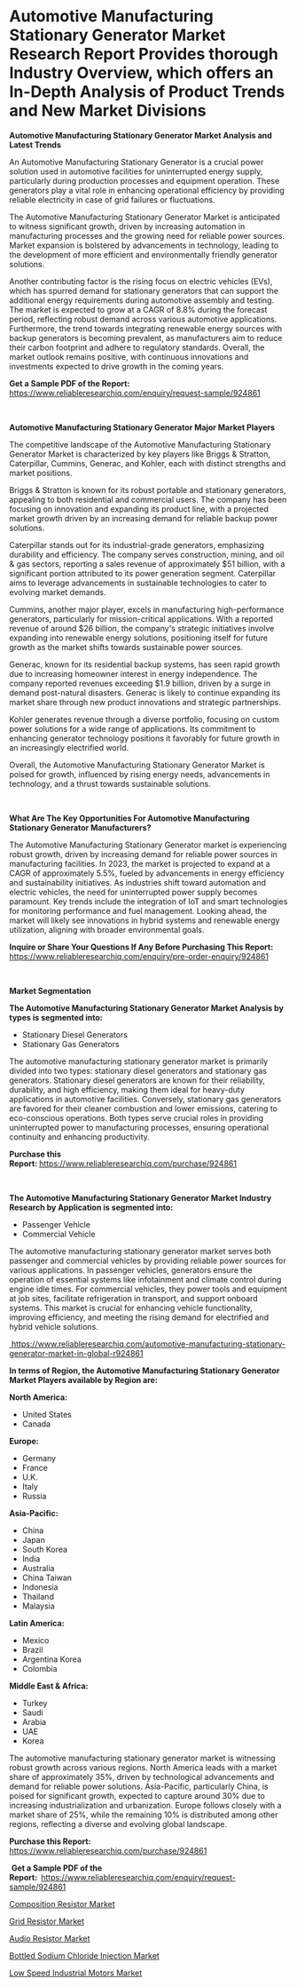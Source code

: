 <p><h1>Automotive Manufacturing Stationary Generator Market Research Report Provides thorough Industry Overview, which offers an In-Depth Analysis of Product Trends and New Market Divisions</h1></p><p><strong>Automotive Manufacturing Stationary Generator Market Analysis and Latest Trends</strong></p>
<p><p>An Automotive Manufacturing Stationary Generator is a crucial power solution used in automotive facilities for uninterrupted energy supply, particularly during production processes and equipment operation. These generators play a vital role in enhancing operational efficiency by providing reliable electricity in case of grid failures or fluctuations. </p><p>The Automotive Manufacturing Stationary Generator Market is anticipated to witness significant growth, driven by increasing automation in manufacturing processes and the growing need for reliable power sources. Market expansion is bolstered by advancements in technology, leading to the development of more efficient and environmentally friendly generator solutions. </p><p>Another contributing factor is the rising focus on electric vehicles (EVs), which has spurred demand for stationary generators that can support the additional energy requirements during automotive assembly and testing. The market is expected to grow at a CAGR of 8.8% during the forecast period, reflecting robust demand across various automotive applications. Furthermore, the trend towards integrating renewable energy sources with backup generators is becoming prevalent, as manufacturers aim to reduce their carbon footprint and adhere to regulatory standards. Overall, the market outlook remains positive, with continuous innovations and investments expected to drive growth in the coming years.</p></p>
<p><strong>Get a Sample PDF of the Report:&nbsp;</strong> <a href="https://www.reliableresearchiq.com/enquiry/request-sample/924861?utm_campaign=1088&utm_medium=2&utm_source=Github&utm_content=ia&utm_term=03102024&utm_id=automotive-manufacturing-stationary-generator">https://www.reliableresearchiq.com/enquiry/request-sample/924861</a></p>
<p>&nbsp;</p>
<p><strong>Automotive Manufacturing Stationary Generator Major Market Players</strong></p>
<p><p>The competitive landscape of the Automotive Manufacturing Stationary Generator Market is characterized by key players like Briggs & Stratton, Caterpillar, Cummins, Generac, and Kohler, each with distinct strengths and market positions. </p><p>Briggs & Stratton is known for its robust portable and stationary generators, appealing to both residential and commercial users. The company has been focusing on innovation and expanding its product line, with a projected market growth driven by an increasing demand for reliable backup power solutions.</p><p>Caterpillar stands out for its industrial-grade generators, emphasizing durability and efficiency. The company serves construction, mining, and oil & gas sectors, reporting a sales revenue of approximately $51 billion, with a significant portion attributed to its power generation segment. Caterpillar aims to leverage advancements in sustainable technologies to cater to evolving market demands.</p><p>Cummins, another major player, excels in manufacturing high-performance generators, particularly for mission-critical applications. With a reported revenue of around $26 billion, the company's strategic initiatives involve expanding into renewable energy solutions, positioning itself for future growth as the market shifts towards sustainable power sources.</p><p>Generac, known for its residential backup systems, has seen rapid growth due to increasing homeowner interest in energy independence. The company reported revenues exceeding $1.9 billion, driven by a surge in demand post-natural disasters. Generac is likely to continue expanding its market share through new product innovations and strategic partnerships.</p><p>Kohler generates revenue through a diverse portfolio, focusing on custom power solutions for a wide range of applications. Its commitment to enhancing generator technology positions it favorably for future growth in an increasingly electrified world.</p><p>Overall, the Automotive Manufacturing Stationary Generator Market is poised for growth, influenced by rising energy needs, advancements in technology, and a thrust towards sustainable solutions.</p></p>
<p>&nbsp;</p>
<p><strong>What Are The Key Opportunities For Automotive Manufacturing Stationary Generator Manufacturers?</strong></p>
<p><p>The Automotive Manufacturing Stationary Generator market is experiencing robust growth, driven by increasing demand for reliable power sources in manufacturing facilities. In 2023, the market is projected to expand at a CAGR of approximately 5.5%, fueled by advancements in energy efficiency and sustainability initiatives. As industries shift toward automation and electric vehicles, the need for uninterrupted power supply becomes paramount. Key trends include the integration of IoT and smart technologies for monitoring performance and fuel management. Looking ahead, the market will likely see innovations in hybrid systems and renewable energy utilization, aligning with broader environmental goals.</p></p>
<p><strong>Inquire or Share Your Questions If Any Before Purchasing This Report:</strong> <a href="https://www.reliableresearchiq.com/enquiry/pre-order-enquiry/924861?utm_campaign=1088&utm_medium=2&utm_source=Github&utm_content=ia&utm_term=03102024&utm_id=automotive-manufacturing-stationary-generator">https://www.reliableresearchiq.com/enquiry/pre-order-enquiry/924861</a></p>
<p>&nbsp;</p>
<p><strong>Market Segmentation</strong></p>
<p><strong>The Automotive Manufacturing Stationary Generator Market Analysis by types is segmented into:</strong></p>
<p><ul><li>Stationary Diesel Generators</li><li>Stationary Gas Generators</li></ul></p>
<p><p>The automotive manufacturing stationary generator market is primarily divided into two types: stationary diesel generators and stationary gas generators. Stationary diesel generators are known for their reliability, durability, and high efficiency, making them ideal for heavy-duty applications in automotive facilities. Conversely, stationary gas generators are favored for their cleaner combustion and lower emissions, catering to eco-conscious operations. Both types serve crucial roles in providing uninterrupted power to manufacturing processes, ensuring operational continuity and enhancing productivity.</p></p>
<p><strong>Purchase this Report:&nbsp;</strong><a href="https://www.reliableresearchiq.com/purchase/924861?utm_campaign=1088&utm_medium=2&utm_source=Github&utm_content=ia&utm_term=03102024&utm_id=automotive-manufacturing-stationary-generator">https://www.reliableresearchiq.com/purchase/924861</a></p>
<p>&nbsp;</p>
<p><strong>The Automotive Manufacturing Stationary Generator Market Industry Research by Application is segmented into:</strong></p>
<p><ul><li>Passenger Vehicle</li><li>Commercial Vehicle</li></ul></p>
<p><p>The automotive manufacturing stationary generator market serves both passenger and commercial vehicles by providing reliable power sources for various applications. In passenger vehicles, generators ensure the operation of essential systems like infotainment and climate control during engine idle times. For commercial vehicles, they power tools and equipment at job sites, facilitate refrigeration in transport, and support onboard systems. This market is crucial for enhancing vehicle functionality, improving efficiency, and meeting the rising demand for electrified and hybrid vehicle solutions.</p></p>
<p><a href="https://www.reliableresearchiq.com/automotive-manufacturing-stationary-generator-market-in-global-r924861?utm_campaign=1088&utm_medium=2&utm_source=Github&utm_content=ia&utm_term=03102024&utm_id=automotive-manufacturing-stationary-generator">&nbsp;https://www.reliableresearchiq.com/automotive-manufacturing-stationary-generator-market-in-global-r924861</a></p>
<p><strong>In terms of Region, the Automotive Manufacturing Stationary Generator Market Players available by Region are:</strong></p>
<p>
    <p> <strong> North America: </strong>
        <ul>
            <li>United States</li>
            <li>Canada</li>
        </ul>
        </p> 
    <p> <strong> Europe: </strong>
        <ul>
            <li>Germany</li>
            <li>France</li>
            <li>U.K.</li>
            <li>Italy</li>
            <li>Russia</li>
        </ul>
        </p> 
    <p> <strong> Asia-Pacific: </strong>
        <ul>
            <li>China</li>
            <li>Japan</li>
            <li>South Korea</li>
            <li>India</li>
            <li>Australia</li>
            <li>China Taiwan</li>
            <li>Indonesia</li>
            <li>Thailand</li>
            <li>Malaysia</li>
        </ul>
        </p> 
    <p> <strong> Latin America: </strong>
        <ul>
            <li>Mexico</li>
            <li>Brazil</li>
            <li>Argentina Korea</li>
            <li>Colombia</li>
        </ul>
        </p> 
    <p> <strong> Middle East & Africa: </strong>
        <ul>
            <li>Turkey</li>
            <li>Saudi</li>
            <li>Arabia</li>
            <li>UAE</li>
            <li>Korea</li>
        </ul>
    </p>
    </p>
<p><p>The automotive manufacturing stationary generator market is witnessing robust growth across various regions. North America leads with a market share of approximately 35%, driven by technological advancements and demand for reliable power solutions. Asia-Pacific, particularly China, is poised for significant growth, expected to capture around 30% due to increasing industrialization and urbanization. Europe follows closely with a market share of 25%, while the remaining 10% is distributed among other regions, reflecting a diverse and evolving global landscape.</p></p>
<p><strong>Purchase this Report: </strong><a href="https://www.reliableresearchiq.com/purchase/924861?utm_campaign=1088&utm_medium=2&utm_source=Github&utm_content=ia&utm_term=03102024&utm_id=automotive-manufacturing-stationary-generator">https://www.reliableresearchiq.com/purchase/924861</a></p>
<p>&nbsp;<strong>Get a Sample PDF of the Report:&nbsp;&nbsp;</strong><a href="https://www.reliableresearchiq.com/enquiry/request-sample/924861?utm_campaign=1088&utm_medium=2&utm_source=Github&utm_content=ia&utm_term=03102024&utm_id=automotive-manufacturing-stationary-generator">https://www.reliableresearchiq.com/enquiry/request-sample/924861</a></p>
<p><strong></strong></p>
<p><p><a href="https://www.linkedin.com/pulse/composition-resistor-market-insights-product-type-application-hiitf?utm_campaign=1088&utm_medium=2&utm_source=Github&utm_content=ia&utm_term=03102024&utm_id=automotive-manufacturing-stationary-generator">Composition Resistor Market</a></p><p><a href="https://www.linkedin.com/pulse/grid-resistor-market-trends-analysis-opportunities-challenges-wep1f?utm_campaign=1088&utm_medium=2&utm_source=Github&utm_content=ia&utm_term=03102024&utm_id=automotive-manufacturing-stationary-generator">Grid Resistor Market</a></p><p><a href="https://www.linkedin.com/pulse/exploring-audio-resistor-market-dynamics-global-trends-future-73llc?trackingId=95Hz72zKROWFLhg7iY729A%3D%3D&utm_campaign=1088&utm_medium=2&utm_source=Github&utm_content=ia&utm_term=03102024&utm_id=automotive-manufacturing-stationary-generator">Audio Resistor Market</a></p><p><a href="https://github.com/jorietygi/Market-Research-Report-List-1/blob/main/bottled-sodium-chloride-injection-market.md?utm_campaign=1088&utm_medium=2&utm_source=Github&utm_content=ia&utm_term=03102024&utm_id=automotive-manufacturing-stationary-generator">Bottled Sodium Chloride Injection Market</a></p><p><a href="https://github.com/tambantaybe6/Market-Research-Report-List-1/blob/main/low-speed-industrial-motors-market.md?utm_campaign=1088&utm_medium=2&utm_source=Github&utm_content=ia&utm_term=03102024&utm_id=automotive-manufacturing-stationary-generator">Low Speed Industrial Motors Market</a></p></p>